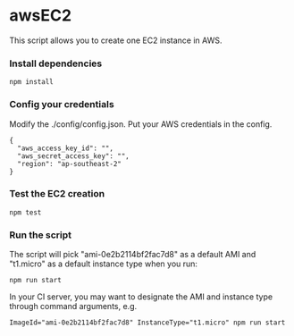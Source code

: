 # awsEC2

This script allows you to create one EC2 instance in AWS.

### Install dependencies
```
npm install
```

### Config your credentials
Modify the ./config/config.json.  Put your AWS credentials in the config.
```
{
  "aws_access_key_id": "",
  "aws_secret_access_key": "",
  "region": "ap-southeast-2"
}
```
### Test the EC2 creation
```
npm test
```

### Run the script
The script will pick "ami-0e2b2114bf2fac7d8" as a default AMI and "t1.micro" as a default instance type when you run:
```
npm run start
```

In your CI server, you may want to designate the AMI and instance type through command arguments, e.g.
```
ImageId="ami-0e2b2114bf2fac7d8" InstanceType="t1.micro" npm run start
```
